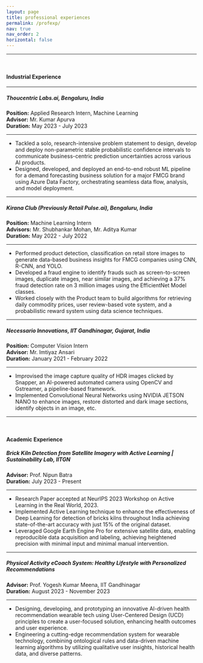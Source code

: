 ```yaml
---
layout: page
title: professional experiences
permalink: /profexp/
nav: true
nav_order: 2
horizontal: false
---
```


---

<br>

<h4>Industrial Experience</h4>

---

<h5>Thoucentric Labs.ai, Bengaluru, India</h5>

**Position:** Applied Research Intern, Machine Learning  
**Advisor:** Mr. Kumar Apurva  
**Duration:** May 2023 - July 2023

---

- Tackled a solo, research-intensive problem statement to design, develop and deploy non-parametric stable probabilistic confidence intervals to communicate business-centric prediction uncertainties across various AI products.
- Designed, developed, and deployed an end-to-end robust ML pipeline for a demand forecasting business solution for a major FMCG brand using Azure Data Factory, orchestrating seamless data flow, analysis, and model deployment.

---

<h5>Kirana Club (Previously Retail Pulse.ai), Bengaluru, India</h5>

**Position:** Machine Learning Intern  
**Advisors:** Mr. Shubhankar Mohan, Mr. Aditya Kumar  
**Duration:** May 2022 - July 2022

---

- Performed product detection, classification on retail store images to generate data-based business insights for FMCG companies using CNN, R-CNN, and YOLO.
- Developed a fraud engine to identify frauds such as screen-to-screen images, duplicate images, near similar images, and achieving a 37% fraud detection rate on 3 million images using the EfficientNet Model classes.
- Worked closely with the Product team to build algorithms for retrieving daily commodity prices, user review-based vote system, and a probabilistic reward system using data science techniques.

---

<h5>Necessario Innovations, IIT Gandhinagar, Gujarat, India</h5>

**Position:** Computer Vision Intern  
**Advisor:** Mr. Imtiyaz Ansari  
**Duration:** January 2021 - February 2022

---

- Improvised the image capture quality of HDR images clicked by Snapper, an AI-powered automated camera using OpenCV and Gstreamer, a pipeline-based framework.
- Implemented Convolutional Neural Networks using NVIDIA JETSON NANO to enhance images, restore distorted and dark image sections, identify objects in an image, etc.

---

<br>

<h4>Academic Experience</h4>


<h5>Brick Kiln Detection from Satellite Imagery with Active Learning | Sustainability Lab, IITGN</h5>

**Advisor:** Prof. Nipun Batra  
**Duration:** July 2023 - Present

---

- Research Paper accepted at NeurIPS 2023 Workshop on Active Learning in the Real World, 2023.
- Implemented Active Learning technique to enhance the effectiveness of Deep Learning for detection of bricks kilns throughout India achieving state-of-the-art accuracy with just 15% of the original dataset.
- Leveraged Google Earth Engine Pro for extensive satellite data, enabling reproducible data acquisition and labeling, achieving heightened precision with minimal input and minimal manual intervention.

---

<h5>Physical Activity eCoach System: Healthy Lifestyle with Personalized Recommendations</h5>

**Advisor:** Prof. Yogesh Kumar Meena, IIT Gandhinagar  
**Duration:** August 2023 - November 2023

---

- Designing, developing, and prototyping an innovative AI-driven health recommendation wearable tech using User-Centered Design (UCD) principles to create a user-focused solution, enhancing health outcomes and user experience.
- Engineering a cutting-edge recommendation system for wearable technology, combining ontological rules and data-driven machine learning algorithms by utilizing qualitative user insights, historical health data, and diverse patterns.


